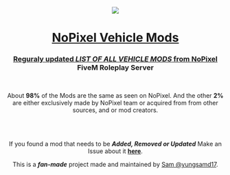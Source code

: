 <p align="center">
  <img src="https://github.com/yungsamd17/yungsamd17.github.io/assets/64147848/368bdcfc-ba03-4dfe-ae78-640844fcc15b">
</p>
<h1> <div align="center"><a href="https://yungsamd17.github.io/np-carmods/">NoPixel Vehicle Mods</div> </h1>
<div align="center">
  <h3>Reguraly updated <i>LIST OF ALL VEHICLE MODS</i> from <a href="https://www.nopixel.net">NoPixel</a> FiveM Roleplay Server</h3>
  <br>
  <p>About <b>98%</b> of the Mods are the same as seen on NoPixel. And the other <b>2%</b> are either exclusively made by NoPixel team or acquired from from other sources, and or mod creators.</p>
  <br>
  <br>
  <p>If you found a mod that needs to be <b><i>Added, Removed or Updated</i></b> Make an Issue about it <a href="https://github.com/yungsamd17/np-carmods/issues/new/choose"><b>here</b></a>.</p>
  <p>This is a <b><i>fan-made</i></b> project made and maintained by <a href="https://yungsamd17.github.io/">Sam @yungsamd17</a>.</p>
</div>
